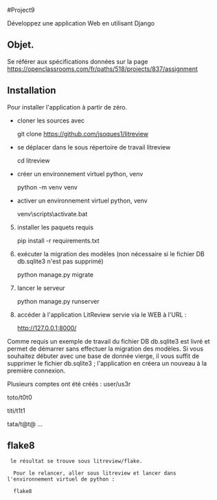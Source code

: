 #Project9

Développez une application Web en utilisant Django

## Objet.  
Se référer aux spécifications données sur la page https://openclassrooms.com/fr/paths/518/projects/837/assignment

## Installation

Pour installer l'application à partir de zéro.

- cloner les sources avec 

    git clone https://github.com/jsoques1/litreview

- se déplacer dans le sous répertoire de travail litreview

    cd litreview

- créer un environnement virtuel python, venv

    python -m venv venv

- activer un environnement virtuel python, venv

    venv\scripts\activate.bat

5. installer les paquets requis

    pip install -r requirements.txt

6. exécuter la migration des modèles (non nécessaire si le fichier DB db.sqlite3 n'est pas supprimé)

    python manage.py migrate

7. lancer le serveur

    python manage.py runserver

8. accéder à l'application LitReview servie via le WEB à l'URL :

    http://127.0.0.1:8000/


Comme requis un exemple de travail du fichier DB db.sqlite3 est livré et permet de démarrer sans effectuer la migration des modèles. 
Si vous souhaitez débuter avec une base de donnée vierge, il vous suffit de supprimer le fichier db.sqlite3 ; 
l'application en créera un nouveau à la première connexion.

Plusieurs comptes ont été créés :
user/us3r

toto/t0t0

titi/t1t1

tata/t@t@
...

## flake8

     le résultat se trouve sous litreview/flake. 

      Pour le relancer, aller sous litreview et lancer dans l'environnement virtuel de python :

      flake8